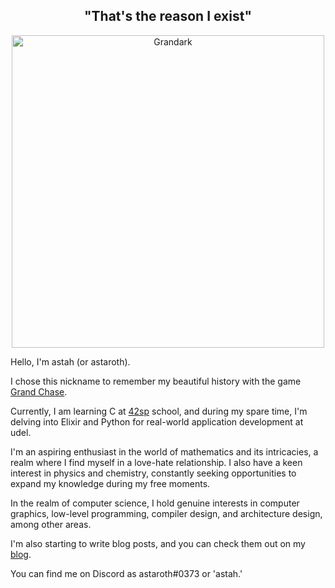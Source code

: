 <h2 align="center">"That's the reason I exist"</h2>

<p align="center">
  <img src="https://i.imgur.com/5HXDsn9.gif" width="500" alt="Grandark" href="https://www.artstation.com/artwork/dOBdmX" title="Grandark">
</p>

Hello, I'm astah (or astaroth).

I chose this nickname to remember my beautiful history with the game [Grand Chase](https://www.koggames.com/grandchase-classic-br/).

Currently, I am learning C at [42sp](https://www.42sp.org.br/) school, and during my spare time, I'm delving into Elixir and Python for real-world application development at udel.

I'm an aspiring enthusiast in the world of mathematics and its intricacies, a realm where I find myself in a love-hate relationship. I also have a keen interest in physics and chemistry, constantly seeking opportunities to expand my knowledge during my free moments.

In the realm of computer science, I hold genuine interests in computer graphics, low-level programming, compiler design, and architecture design, among other areas.

I'm also starting to write blog posts, and you can check them out on my [blog](https://astahjmo.github.io/).

You can find me on Discord as astaroth#0373 or 'astah.'
